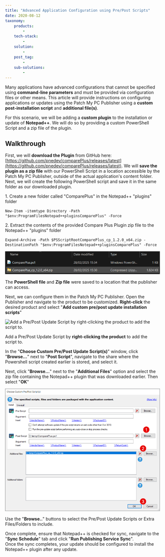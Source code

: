```yaml
---
title: "Advanced Application Configuration using Pre/Post Scripts"
date: 2020-08-12
taxonomy:
    products:
        - 
    tech-stack:
        - 
    solution:
        - 
    post_tag:
        - 
    sub-solutions:
        - 
---
```


Many applications have advanced configurations that cannot be specified using **command-line parameters** and must be provided via configuration files or other means. This article will provide instructions on configuring applications or updates using the Patch My PC Publisher using a **custom post-installation script** and **additional file(s)**.

For this scenario, we will be adding a **custom plugin** to the installation or update of **Notepad++**. We will do so by providing a custom PowerShell Script and a zip file of the plugin.

## Walkthrough

First, we will **download the Plugin** from GitHub here: [https://github.com/pnedev/comparePlus/releases/latest](https://github.com/pnedev/comparePlus/releases/latest). We will **save the plugin as a zip file** with our PowerShell Script in a location accessible by the Patch My PC Publisher, outside of the actual application's content folder. Next, we will create the following PowerShell script and save it in the same folder as our downloaded plugin.

1\. Create a new folder called "ComparePlus" in the Notepad++ "plugins" folder

```
New-Item -itemtype Directory -Path "$env:ProgramFilesNotepad++pluginsComparePlus" -Force
```

2\. Extract the contents of the provided Compare Plus Plugin zip file to the Notepad++ "plugins" folder

```
Expand-Archive -Path $PSScriptRootComparePlus_cp_1.2.0_x64.zip -DestinationPath "$env:ProgramFilesNotepad++pluginsComparePlus" -Force
```

![](../../_images/compareplus_2.png)

The **PowerShell file** and **Zip file** were saved to a location that the publisher can access.

Next, we can configure them in the Patch My PC Publisher. Open the Publisher and navigate to the product to be customized. **Right-click** the desired product and select "**Add custom pre/post update installation scripts**"

![Add a Pre/Post Update Script by right-clicking the product to add the script to.](images/RightClickOptionPostUpdateScript.png)

Add a Pre/Post Update Script by **right-clicking the product** to add the script to.

In the "**Choose Custom Pre/Post Update Script(s)**" window, click "**Browse...**" next to "**Post Script**", navigate to the share where the Powershell script created earlier is stored, and select it.

Next, click "**Browse...**" next to the "**Additional Files**" option and select the zip file containing the Notepad++ plugin that was downloaded earlier. Then select "**OK**"

![](../../_images/compareplus_3.png)

Use the "**Browse..**" buttons to select the Pre/Post Update Scripts or Extra Files/Folders to include.

Once complete, ensure that Notepad++ is checked for sync, navigate to the "**Sync Schedule**" tab and click "**Run Publishing Service Sync**".  
Once the sync completes, your update should be configured to install the Notepad++ plugin after any update.
